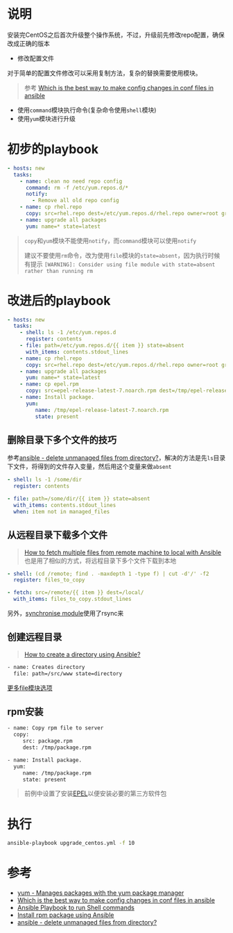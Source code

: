 # 说明

安装完CentOS之后首次升级整个操作系统，不过，升级前先修改repo配置，确保改成正确的版本

* 修改配置文件

对于简单的配置文件修改可以采用复制方法，复杂的替换需要使用模块。

> 参考 [Which is the best way to make config changes in conf files in ansible](http://stackoverflow.com/questions/22339832/which-is-the-best-way-to-make-config-changes-in-conf-files-in-ansible)

* 使用`command`模块执行命令(复杂命令使用`shell`模块)
* 使用`yum`模块进行升级

# 初步的playbook

```yaml
- hosts: new
  tasks:
    - name: clean no need repo config
      command: rm -f /etc/yum.repos.d/*
      notify:
        - Remove all old repo config
    - name: cp rhel.repo
      copy: src=rhel.repo dest=/etc/yum.repos.d/rhel.repo owner=root group=root mode=0644
    - name: upgrade all packages
      yum: name=* state=latest
```

> `copy`和`yum`模块不能使用`notify`，而`command`模块可以使用`notify`
>
> 建议不要使用`rm`命令，改为使用`file`模块的`state=absent`，因为执行时候有提示 `[WARNING]: Consider using file module with state=absent rather than running rm`

# 改进后的playbook

```yaml
- hosts: new
  tasks:
    - shell: ls -1 /etc/yum.repos.d
      register: contents
    - file: path=/etc/yum.repos.d/{{ item }} state=absent
      with_items: contents.stdout_lines
    - name: cp rhel.repo
      copy: src=rhel.repo dest=/etc/yum.repos.d/rhel.repo owner=root group=root mode=0644
    - name: upgrade all packages
      yum: name=* state=latest
	- name: cp epel.rpm
	  copy: src=epel-release-latest-7.noarch.rpm dest=/tmp/epel-release-latest-7.noarch.rpm
	- name: Install package.
	  yum:
	     name: /tmp/epel-release-latest-7.noarch.rpm
	     state: present
```

## 删除目录下多个文件的技巧

参考[ansible - delete unmanaged files from directory?](http://stackoverflow.com/questions/16385507/ansible-delete-unmanaged-files-from-directory)，解决的方法是先`ls`目录下文件，将得到的文件存入变量，然后用这个变量来做`absent`

```yaml
- shell: ls -1 /some/dir
  register: contents

- file: path=/some/dir/{{ item }} state=absent
  with_items: contents.stdout_lines
  when: item not in managed_files
```

## 从远程目录下载多个文件

> [How to fetch multiple files from remote machine to local with Ansible](http://serverfault.com/questions/691080/how-to-fetch-multiple-files-from-remote-machine-to-local-with-ansible)也是用了相似的方式，将远程目录下多个文件下载到本地

```yaml
- shell: (cd /remote; find . -maxdepth 1 -type f) | cut -d'/' -f2
  register: files_to_copy

- fetch: src=/remote/{{ item }} dest=/local/
  with_items: files_to_copy.stdout_lines
```

另外，[synchronise module](http://docs.ansible.com/ansible/synchronize_module.html)使用了rsync来

## 创建远程目录

> [How to create a directory using Ansible?](http://stackoverflow.com/questions/22844905/how-to-create-a-directory-using-ansible)

```bash
- name: Creates directory
  file: path=/src/www state=directory
```

[更多file模块选项](http://docs.ansible.com/file_module.html)

## rpm安装

```bash
- name: Copy rpm file to server
  copy:
     src: package.rpm
     dest: /tmp/package.rpm

- name: Install package.
  yum:
     name: /tmp/package.rpm
     state: present
```

> 前例中设置了安装[EPEL](https://fedoraproject.org/wiki/EPEL)以便安装必要的第三方软件包

# 执行

```bash
ansible-playbook upgrade_centos.yml -f 10
```

# 参考

* [yum - Manages packages with the yum package manager](http://docs.ansible.com/ansible/yum_module.html)
* [Which is the best way to make config changes in conf files in ansible](http://stackoverflow.com/questions/22339832/which-is-the-best-way-to-make-config-changes-in-conf-files-in-ansible)
* [Ansible Playbook to run Shell commands](http://stackoverflow.com/questions/20177996/ansible-playbook-to-run-shell-commands)
* [Install rpm package using Ansible](http://serverfault.com/questions/736538/install-rpm-package-using-ansible)
* [ansible - delete unmanaged files from directory?](http://stackoverflow.com/questions/16385507/ansible-delete-unmanaged-files-from-directory)
